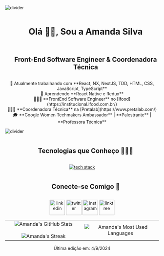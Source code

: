 <!-- horizontal divider -->
<img src="https://user-images.githubusercontent.com/73097560/115834477-dbab4500-a447-11eb-908a-139a6edaec5c.gif" alt="divider" />

<!-- h1 without bottom border -->
<div id="user-content-toc">
  <ul align="center">
    <summary><h1 style="display: inline-block">Olá 👋🏾, Sou a Amanda Silva</h1></summary>
  </ul>
</div>

<!-- h2 without bottom border -->
<div id="user-content-toc">
  <ul align="center">
    <summary><h2 style="display: inline-block">Front-End Software Engineer & Coordenadora Técnica</h2></summary>
  </ul>
</div>

<!-- Intro start -->
<p align="center">
  🔭 Atualmente trabalhando com **React, NX, NextJS, TDD, HTML, CSS, JavaScript, TypeScript**<br>
  🌱 Aprendendo **React Native e Redux**<br>
  👩🏾‍💻 **FrontEnd Software Engineer** no [Ifood](https://institucional.ifood.com.br/)<br>
  👩🏾‍💻 **Coordenadora Técnica** na [Pretalab](https://www.pretalab.com/)<br>
  🎓 **Google Women Techmakers Ambassador** | **Palestrante** | **Professora Técnica**
</p>
<!-- Intro end -->

<!-- horizontal divider -->
<img src="https://user-images.githubusercontent.com/73097560/115834477-dbab4500-a447-11eb-908a-139a6edaec5c.gif" alt="divider" />

<!-- h2 without bottom border -->
<div id="user-content-toc">
  <ul align="center">
    <summary><h2 style="display: inline-block">Tecnologias que Conheço 👨🏾‍💻</h2></summary>
  </ul>
</div>
<!-- Tech stack icons -->
<p align="center">
  <a href="https://skillicons.dev">
    <img src="https://skillicons.dev/icons?i=git,aws,bootstrap,c,css,docker,express,figma,github,html,java,js,linux,materialui,mongodb,mysql,nextjs,nodejs,py,react,redux,tailwind,ts,vscode&perline=14" alt="tech stack" />
  </a>
</p>

<!-- h2 without bottom border -->
<div id="user-content-toc">
  <ul align="center">
    <summary><h2 style="display: inline-block">Conecte-se Comigo 🤝</h2></summary>
  </ul>
</div>
<!-- Icons and links -->
<p align="center">
  <a href="https://www.linkedin.com/in/amanda-silva-dev/" target="blank"><img align="center" src="https://user-images.githubusercontent.com/88904952/234979284-68c11d7f-1acc-4f0c-ac78-044e1037d7b0.png" alt="linkedin" height="50" width="50" /></a>
  <a href="https://twitter.com/amanda_dev" target="blank"><img align="center" src="https://user-images.githubusercontent.com/88904952/234980676-61bfb021-ecc8-48f7-88e6-34c1b06c4a58.png" alt="twitter" height="50" width="50" /></a>
  <a href="https://www.instagram.com/amanda_dev/" target="blank"><img align="center" src="https://user-images.githubusercontent.com/88904952/234981169-2dd1e58f-4b7e-468c-8213-034ba62156c3.png" alt="instagram" height="50" width="50" /></a>
  <a href="https://linktr.ee/Afront_Tech" target="blank"><img align="center" src="https://user-images.githubusercontent.com/88904952/234982196-562aea17-5532-4550-8c08-1c7cb994a541.png" alt="linktree" height="50" width="50" /></a>
</p>

<!-- Stats & Trophy -->
<p align="center">
  <!-- Stats (start) -->
  <table align="center">
    <tr border="none">
      <td width="50%" align="center">
        <img align="center" src="https://github-readme-stats.vercel.app/api?username=amanda-silva&theme=dark&show_icons=true&count_private=true" alt="Amanda's GitHub Stats" />
        <br></br>
        <img title="🔥 Get streak stats for your profile at git.io/streak-stats" alt="Amanda's Streak" src="https://github-readme-streak-stats.herokuapp.com/?user=amanda-silva&theme=dark&hide_border=false" />
      </td>
      <td width="50%" align="center">
        <img align="center" src="https://github-readme-stats.anuraghazra1.vercel.app/api/top-langs/?username=amanda-silva&theme=dark&hide_border=false&no-bg=true&no-frame=true&langs_count=10" alt="Amanda's Most Used Languages" />
      </td>
    </tr>
  </table>
  <!-- Stats (end) -->
<!-- Last Edited -->
<p align="center">
  Última edição em: 4/9/2024
</p>
